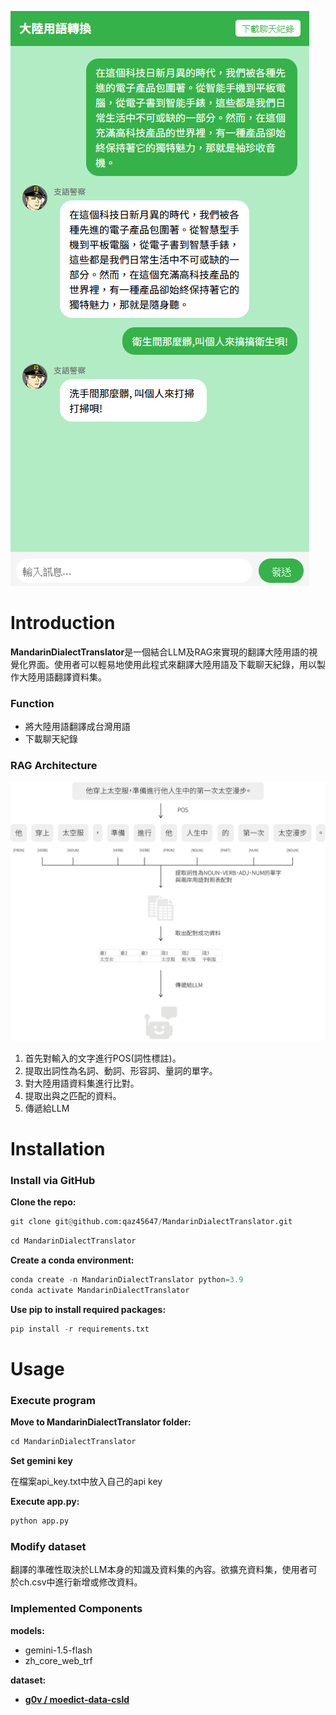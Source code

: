 

![img1](Image/img1.jpg)

# **Introduction**


**MandarinDialectTranslator**是一個結合LLM及RAG來實現的翻譯大陸用語的視覺化界面。使用者可以輕易地使用此程式來翻譯大陸用語及下載聊天紀錄，用以製作大陸用語翻譯資料集。

### **Function**

- 將大陸用語翻譯成台灣用語
- 下載聊天紀錄

### **RAG Architecture**

![img2](Image/img2.jpg)

1. 首先對輸入的文字進行POS(詞性標註)。
2. 提取出詞性為名詞、動詞、形容詞、量詞的單字。
3. 對大陸用語資料集進行比對。
4. 提取出與之匹配的資料。
5. 傳遞給LLM

# **Installation**

### **Install via GitHub**

**Clone the repo:**

```python
git clone git@github.com:qaz45647/MandarinDialectTranslator.git
```

```python
cd MandarinDialectTranslator
```

**Create a conda environment:**

```python
conda create -n MandarinDialectTranslator python=3.9
conda activate MandarinDialectTranslator
```

**Use pip to install required packages:**

```python
pip install -r requirements.txt
```

# **Usage**


### **Execute program**

**Move to MandarinDialectTranslator folder:**

```python
cd MandarinDialectTranslator
```

**Set gemini key**


在檔案api_key.txt中放入自己的api key

**Execute app.py:**

```python
python app.py
```

### Modify dataset

翻譯的準確性取決於LLM本身的知識及資料集的內容。欲擴充資料集，使用者可於ch.csv中進行新增或修改資料。

### **Implemented Components**

**models:**

- gemini-1.5-flash
- zh_core_web_trf

**dataset:**

- [**g0v / moedict-data-csld**](https://github.com/g0v/moedict-data-csld)
